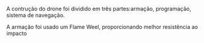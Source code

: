 A contrução do drone foi dividido em três partes:armação, programação, sistema de navegação. 
</p>
A armação foi usado um Flame Weel, proporcionando melhor resistência ao impacto
